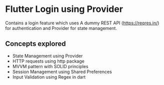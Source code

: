 # Flutter Login using Provider

Contains a login feature which uses A dummy REST API (https://reqres.in/) for authentication and Provider for state management.
 
## Concepts explored

- State Management using Provider
- HTTP requests using http package
- MVVM pattern with SOLID principles
- Session Management using Shared Preferences
- Input Validation using Regex in dart
 
